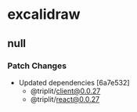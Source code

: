 # excalidraw

## null

### Patch Changes

- Updated dependencies [6a7e532]
  - @triplit/client@0.0.27
  - @triplit/react@0.0.27
